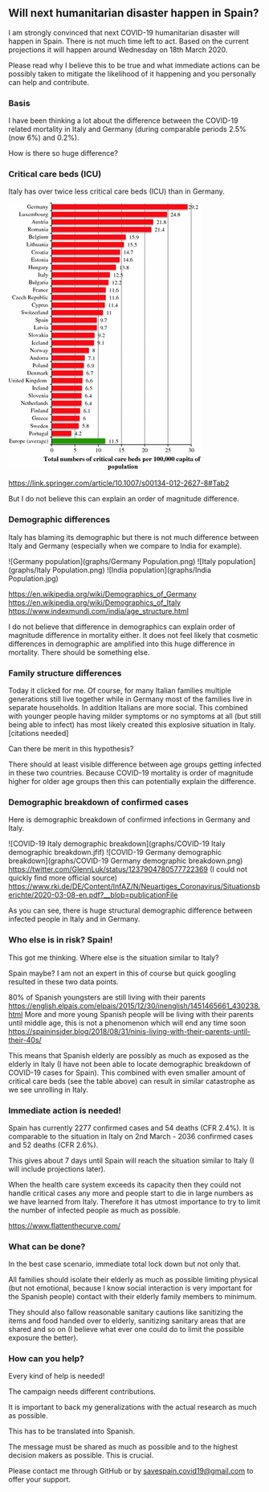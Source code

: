 ## Will next humanitarian disaster happen in Spain?

I am strongly convinced that next COVID-19 humanitarian disaster will happen in Spain. There is not much time left to act. Based on the current projections it will happen around Wednesday on 18th March 2020.

Please read why I believe this to be true and what immediate actions can be possibly taken to mitigate the likelihood of it happening and you personally can help and contribute.

### Basis

I have been thinking a lot about the difference between the COVID-19 related mortality in Italy and Germany (during comparable periods 2.5% (now 6%) and 0.2%).

How is there so huge difference? 

### Critical care beds (ICU)

Italy has over twice less critical care beds (ICU) than in Germany.

![EU UK critical care beds](graphs/EU_UK_critical_care_beds.webp)

https://link.springer.com/article/10.1007/s00134-012-2627-8#Tab2

But I do not believe this can explain an order of magnitude difference. 

### Demographic differences

Italy has blaming its demographic but there is not much difference between Italy and Germany (especially when we compare to India for example).

![Germany population](graphs/Germany Population.png)
![Italy population](graphs/Italy Population.png)
![India population](graphs/India Population.jpg)

https://en.wikipedia.org/wiki/Demographics_of_Germany
https://en.wikipedia.org/wiki/Demographics_of_Italy
https://www.indexmundi.com/india/age_structure.html

I do not believe that difference in demographics can explain order of magnitude difference in mortality either. It does not feel likely that cosmetic differences in demographic are amplified into this huge difference in mortality. There should be something else.

### Family structure differences

Today it clicked for me. Of course, for many Italian families multiple generations still live together while in Germany most of the families live in separate households. In addition Italians are more social. This combined with younger people having milder symptoms or no symptoms at all (but still being able to infect) has most likely created this explosive situation in Italy. [citations needed]

Can there be merit in this hypothesis?

There should at least visible difference between age groups getting infected in these two countries. Because COVID-19 mortality is order of magnitude higher for older age groups then this can potentially explain the difference.

### Demographic breakdown of confirmed cases

Here is demographic breakdown of confirmed infections in Germany and Italy.

![COVID-19 Italy demographic breakdown](graphs/COVID-19 Italy demographic breakdown.jfif)
![COVID-19 Germany demographic breakdown](graphs/COVID-19 Germany demographic breakdown.png)
https://twitter.com/GlennLuk/status/1237904780577722369 (I could not quickly find more official source)
https://www.rki.de/DE/Content/InfAZ/N/Neuartiges_Coronavirus/Situationsberichte/2020-03-08-en.pdf?__blob=publicationFile

As you can see, there is huge structural demographic difference between infected people in Italy and in Germany.

### Who else is in risk? Spain!

This got me thinking. Where else is the situation similar to Italy?

Spain maybe? I am not an expert in this of course but quick googling resulted in these two data points.

80% of Spanish youngsters are still living with their parents https://english.elpais.com/elpais/2015/12/30/inenglish/1451465661_430238.html
More and more young Spanish people will be living with their parents until middle age, this is not a phenomenon which will end any time soon    https://spaininsider.blog/2018/08/31/ninis-living-with-their-parents-until-their-40s/

This means that Spanish elderly are possibly as much as exposed as the elderly in Italy (I have not been able to locate demographic breakdown of COVID-19 cases for Spain). This combined with even smaller amount of critical care beds (see the table above) can result in similar catastrophe as we see unrolling in Italy.

### Immediate action is needed!

Spain has currently 2277 confirmed cases and 54 deaths (CFR 2.4%). It is comparable to the situation in Italy on 2nd March - 2036 confirmed cases and 52 deaths (CFR 2.6%).

This gives about 7 days until Spain will reach the situation similar to Italy (I will include projections later).

When the health care system exceeds its capacity then they could not handle critical cases any more and people start to die in large numbers as we have learned from Italy. Therefore it has utmost importance to try to limit the number of infected people as much as possible.

https://www.flattenthecurve.com/

### What can be done?

In the best case scenario, immediate total lock down but not only that. 

All families should isolate their elderly as much as possible limiting physical (but not emotional, because I know social interaction is very important for the Spanish people) contact with their elderly family members to minimum. 

They should also fallow reasonable sanitary cautions like sanitizing the items and food handed over to elderly, sanitizing sanitary areas that are shared and so on (I believe what ever one could do to limit the possible exposure the better). 

### How can you help?

Every kind of help is needed!

The campaign needs different contributions. 

It is important to back my generalizations with the actual research as much as possible.

This has to be translated into Spanish.

The message must be shared as much as possible and to the highest decision makers as possible. This is crucial.

Please contact me through GitHub or by savespain.covid19@gmail.com to offer your support.
